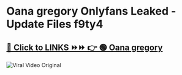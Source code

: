 
 # Oana gregory Onlyfans Leaked - Update Files f9ty4

## <h2><a href="https://clipsfans.com/Oana_gregory&ref=git">🔗 Click to LINKS ⏩⏩ 👉 🟢 Oana gregory </a></h2>

<a href="https://clipsfans.com/Oana_gregory&ref=git" rel="nofollow" data-target="animated-image.originalLink"><img src="https://i.ibb.co.com/xMMVF88/686577567.gif" alt="Viral Video Original" style="max-width: 100%; display: inline-block;" data-target="animated-image.originalImage"></a>

